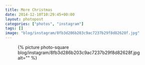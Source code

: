 ```yaml
---
title: More Christmas
date: 2014-12-10T10:29:45+00:00
layout: photopost
categories: ["photos", "instagram"]
tags: []
image: "blog/instagram/8fb3d286b203c9ac7237b29f8d82628f.jpg"
---
```


<figure class="photo photo--square">
  {% picture photo-square blog/instagram/8fb3d286b203c9ac7237b29f8d82628f.jpg alt="" %}
</figure>


